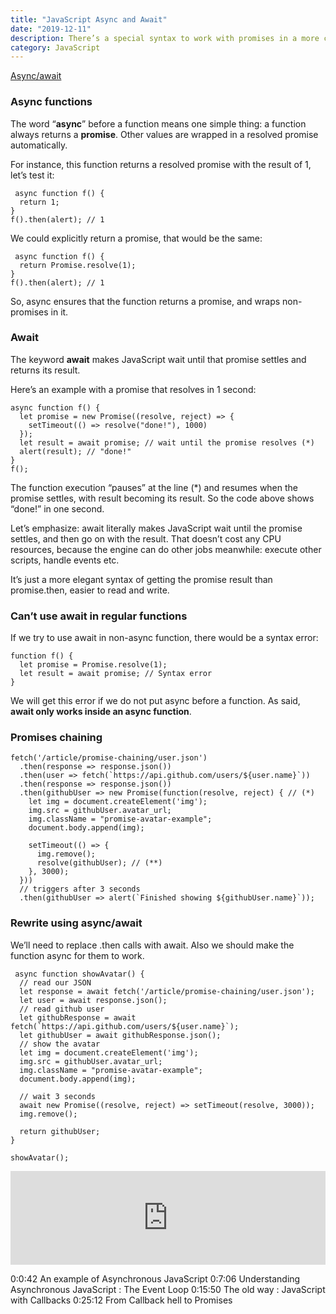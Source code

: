 ```yaml
---
title: "JavaScript Async and Await"
date: "2019-12-11"
description: There’s a special syntax to work with promises in a more comfortable fashion, called “async/await”.
category: JavaScript
---
```


[Async/await](https://javascript.info/async-await)

### Async functions

The word “**async**” before a function means one simple thing: a function always returns a **promise**. Other values are wrapped in a resolved promise automatically.

For instance, this function returns a resolved promise with the result of 1, let’s test it:
```
 async function f() {
  return 1;
}
f().then(alert); // 1
```
We could explicitly return a promise, that would be the same:
```
 async function f() {
  return Promise.resolve(1);
}
f().then(alert); // 1
```
So, async ensures that the function returns a promise, and wraps non-promises in it. 

### Await

The keyword **await** makes JavaScript wait until that promise settles and returns its result.

Here’s an example with a promise that resolves in 1 second:
```
async function f() {
  let promise = new Promise((resolve, reject) => {
    setTimeout(() => resolve("done!"), 1000)
  });
  let result = await promise; // wait until the promise resolves (*)
  alert(result); // "done!"
}
f();
```
The function execution “pauses” at the line (*) and resumes when the promise settles, with result becoming its result. So the code above shows “done!” in one second.

Let’s emphasize: await literally makes JavaScript wait until the promise settles, and then go on with the result. That doesn’t cost any CPU resources, because the engine can do other jobs meanwhile: execute other scripts, handle events etc.

It’s just a more elegant syntax of getting the promise result than promise.then, easier to read and write.

### Can’t use await in regular functions

If we try to use await in non-async function, there would be a syntax error:
```
function f() {
  let promise = Promise.resolve(1);
  let result = await promise; // Syntax error
}
```
We will get this error if we do not put async before a function. As said, **await only works inside an async function**.

### Promises chaining
```
fetch('/article/promise-chaining/user.json')
  .then(response => response.json())
  .then(user => fetch(`https://api.github.com/users/${user.name}`))
  .then(response => response.json())
  .then(githubUser => new Promise(function(resolve, reject) { // (*)
    let img = document.createElement('img');
    img.src = githubUser.avatar_url;
    img.className = "promise-avatar-example";
    document.body.append(img);

    setTimeout(() => {
      img.remove();
      resolve(githubUser); // (**)
    }, 3000);
  }))
  // triggers after 3 seconds
  .then(githubUser => alert(`Finished showing ${githubUser.name}`));
  ```
  ### Rewrite using async/await

We’ll need to replace .then calls with await. Also we should make the function async for them to work.
```
 async function showAvatar() {
  // read our JSON
  let response = await fetch('/article/promise-chaining/user.json');
  let user = await response.json();
  // read github user
  let githubResponse = await fetch(`https://api.github.com/users/${user.name}`);
  let githubUser = await githubResponse.json();
  // show the avatar
  let img = document.createElement('img');
  img.src = githubUser.avatar_url;
  img.className = "promise-avatar-example";
  document.body.append(img);

  // wait 3 seconds
  await new Promise((resolve, reject) => setTimeout(resolve, 3000));
  img.remove();

  return githubUser;
}

showAvatar();
```

<iframe width="100%" src="https://www.youtube.com/embed/qK_bbtD5eXk" frameborder="0" allowfullscreen></iframe>

0:0:42 An example of Asynchronous JavaScript
0:7:06 Understanding Asynchronous JavaScript : The Event Loop
0:15:50 The old way : JavaScript with Callbacks
0:25:12 From Callback hell to Promises
